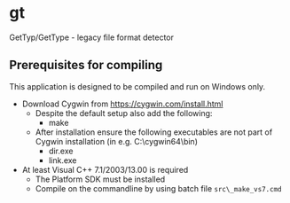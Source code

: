 # gt
GetTyp/GetType - legacy file format detector

## Prerequisites for compiling
This application is designed to be compiled and run on Windows only.
  * Download Cygwin from https://cygwin.com/install.html
    * Despite the default setup also add the following:
      * make
    * After installation ensure the following executables are not part of Cygwin installation (in e.g. C:\cygwin64\bin\)
      * dir.exe
      * link.exe
  * At least Visual C++ 7.1/2003/13.00 is required
    * The Platform SDK must be installed
    * Compile on the commandline by using batch file `src\_make_vs7.cmd`

